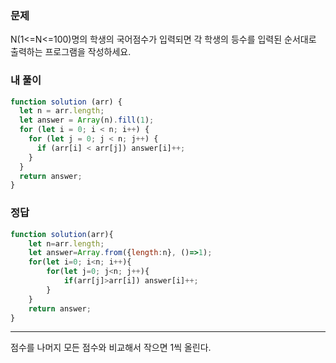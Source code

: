 ### 문제
N(1<=N<=100)명의 학생의 국어점수가 입력되면 각 학생의 등수를 입력된 순서대로 출력하는 프로그램을 작성하세요.

### 내 풀이
```js
function solution (arr) {
  let n = arr.length;
  let answer = Array(n).fill(1);
  for (let i = 0; i < n; i++) {
    for (let j = 0; j < n; j++) {
      if (arr[i] < arr[j]) answer[i]++;
    }
  }
  return answer;
}
```

### 정답
```js
function solution(arr){  
    let n=arr.length;
    let answer=Array.from({length:n}, ()=>1);
    for(let i=0; i<n; i++){
        for(let j=0; j<n; j++){
            if(arr[j]>arr[i]) answer[i]++;
        }
    }             
    return answer;
}
```
---
점수를 나머지 모든 점수와 비교해서 작으면 1씩 올린다. 
